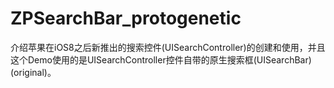 # ZPSearchBar_protogenetic
介绍苹果在iOS8之后新推出的搜索控件(UISearchController)的创建和使用，并且这个Demo使用的是UISearchController控件自带的原生搜索框(UISearchBar)(original)。
